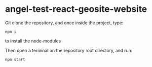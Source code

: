 # angel-test-react-geosite-website
Git clone the repository, and once inside the project, type:

    npm i
to install the node-modules

Then open a terminal on the repository root directory, and run:

    npm start
